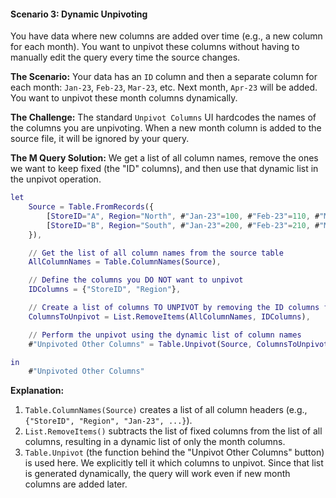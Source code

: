 #### **Scenario 3: Dynamic Unpivoting**

You have data where new columns are added over time (e.g., a new column for each month). You want to unpivot these columns without having to manually edit the query every time the source changes.

**The Scenario:**
Your data has an `ID` column and then a separate column for each month: `Jan-23`, `Feb-23`, `Mar-23`, etc. Next month, `Apr-23` will be added. You want to unpivot these month columns dynamically.

**The Challenge:**
The standard `Unpivot Columns` UI hardcodes the names of the columns you are unpivoting. When a new month column is added to the source file, it will be ignored by your query.

**The M Query Solution:**
We get a list of all column names, remove the ones we want to keep fixed (the "ID" columns), and then use that dynamic list in the unpivot operation.

```m
let
    Source = Table.FromRecords({
        [StoreID="A", Region="North", #"Jan-23"=100, #"Feb-23"=110, #"Mar-23"=120],
        [StoreID="B", Region="South", #"Jan-23"=200, #"Feb-23"=210, #"Mar-23"=220]
    }),

    // Get the list of all column names from the source table
    AllColumnNames = Table.ColumnNames(Source),

    // Define the columns you DO NOT want to unpivot
    IDColumns = {"StoreID", "Region"},

    // Create a list of columns TO UNPIVOT by removing the ID columns from the full list
    ColumnsToUnpivot = List.RemoveItems(AllColumnNames, IDColumns),

    // Perform the unpivot using the dynamic list of column names
    #"Unpivoted Other Columns" = Table.Unpivot(Source, ColumnsToUnpivot, "Month", "Sales")

in
    #"Unpivoted Other Columns"
```
**Explanation:**
1.  `Table.ColumnNames(Source)` creates a list of all column headers (e.g., `{"StoreID", "Region", "Jan-23", ...}`).
2.  `List.RemoveItems()` subtracts the list of fixed columns from the list of all columns, resulting in a dynamic list of only the month columns.
3.  `Table.Unpivot` (the function behind the "Unpivot Other Columns" button) is used here. We explicitly tell it which columns to unpivot. Since that list is generated dynamically, the query will work even if new month columns are added later.
